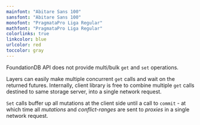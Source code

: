 ```yaml
---
mainfont: "Abitare Sans 100"
sansfont: "Abitare Sans 100"
monofont: "PragmataPro Liga Regular"
mathfont: "PragmataPro Liga Regular"
colorlinks: true
linkcolor: blue
urlcolor: red
toccolor: gray
---
```

FoundationDB API does not provide multi/bulk `get` and `set` operations.

Layers can easily make multiple concurrent `get` calls and wait on the returned futures. Internally, client library is free to combine multiple `get` calls destined to same storage server, into a single network request. 

`Set` calls buffer up all mutations at the client side until a call to `commit` - at which time all _mutations_ and _conflict-ranges_ are sent to _proxies_ in a single network request.
